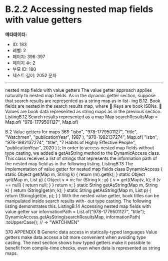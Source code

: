 # B.2.2 Accessing nested map fields with value getters

**메타데이터:**
- ID: 183
- 레벨: 2
- 페이지: 396-397
- 페이지 수: 2
- 부모 ID: 180
- 텍스트 길이: 2052 문자

---

nested map fields with value getters
The value getter approach applies naturally to nested map fields. As in the dynamic
getter section, suppose that search results are represented as a string map as in list-
ing B.12. Book fields are nested in the search results map, where
 Keys are book ISBNs.
 Values are book data represented as string maps as in the previous section.
ListingB.12 Search results represented as a map
Map searchResultsMap = Map.of(
"978-1779501127", Map.of(

B.2 Value getters for maps 369
"isbn", "978-1779501127",
"title", "Watchmen",
"publicationYear", 1987
),
"978-1982137274", Map.of(
"isbn", "978-1982137274",
"title", "7 Habits of Highly Effective People",
"publicationYear", 2020
)
);
In order to access nested map fields without type casting, we added a getAsString
method to the DynamicAccess class. This class receives a list of strings that represents
the information path of the nested map field as in the following listing.
ListingB.13 The implementation of value getter for nested map fields
class DynamicAccess {
static Object get(Map m, String k) {
return (m).get(k);
}
static Object get(Map m, List<String> p) {
Object v = m;
for (String k : p) {
v = get((Map)v, k);
if (v == null) {
return null;
}
}
return v;
}
static String getAsString(Map m, String k) {
return (String)get(m, k);
}
static String getAsString(Map m, List<String> p) {
return (String)get(m, p);
}
}
With the nested value getter, book titles can be manipulated inside search results with-
out type casting. The following listing demonstrates this.
ListingB.14 Accessing nested map fields with value getter
var informationPath = List.of("978-1779501127", "title");
DynamicAccess.getAsString(searchResultsMap, informationPath)
.toUpperCase();
// → "WATCHMEN"

370 APPENDIX B Generic data access in statically-typed languages
Value getters make data access a bit more convenient when avoiding type casting. The
next section shows how typed getters make it possible to benefit from compile-time
checks, even when data is represented as string maps.